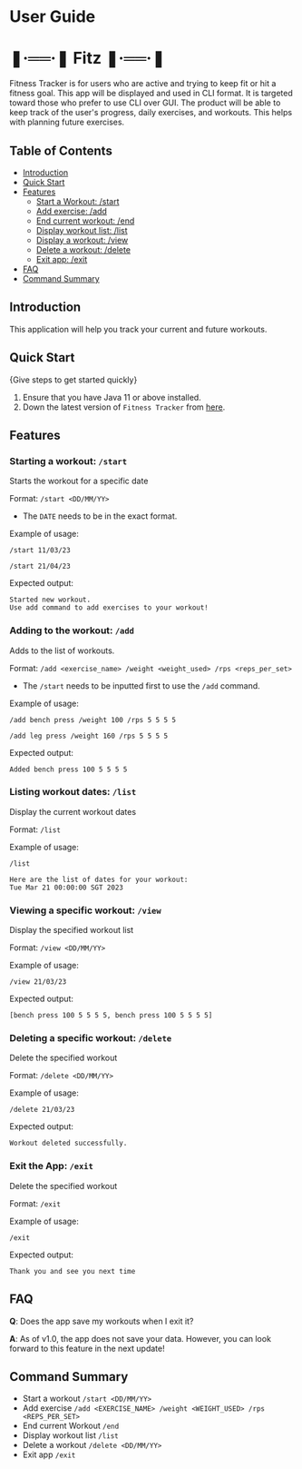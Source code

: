 # User Guide 
#  ❚·══·❚ Fitz ❚·══·❚



Fitness Tracker is for users who are active and trying to keep fit or hit a fitness goal. This app will be 
displayed and used in CLI format. It is targeted toward those who prefer to use CLI over GUI.
The product will be able to keep track of the user's progress, daily exercises, and workouts. This helps with 
planning future exercises.

## Table of Contents
- [Introduction](#introduction)
- [Quick Start](#quick-start)
- [Features](#features)
  - [Start a Workout: /start](#start-a-workout--start)
  - [Add exercise: /add](#add-exercise--add)
  - [End current workout: /end](#end-current-workout--end)
  - [Display workout list: /list](#display-workout-list--list)
  - [Display a workout: /view](#display-workout-view--list)
  - [Delete a workout: /delete](#delete-a-workout--delete)
  - [Exit app: /exit](#exit-app--exit)
- [FAQ](#faq)
- [Command Summary](#command-summary)

## Introduction 
This application will help you track your current and future workouts.

## Quick Start

{Give steps to get started quickly}

1. Ensure that you have Java 11 or above installed.
2. Down the latest version of `Fitness Tracker` from [here](https://github.com/AY2223S2-CS2113-T14-1).



## Features

### Starting a workout: `/start`
Starts the workout for a specific date

Format: `/start <DD/MM/YY>`

* The `DATE` needs to be in the exact format.

Example of usage: 

`/start 11/03/23`

`/start 21/04/23`

Expected output:
```
Started new workout.
Use add command to add exercises to your workout!
```
### Adding to the workout: `/add`
Adds to the list of workouts.

Format: `/add <exercise_name> /weight <weight_used> /rps <reps_per_set>`

* The `/start` needs to be inputted first to use the `/add` command.

Example of usage:

`/add bench press /weight 100 /rps 5 5 5 5`

`/add leg press /weight 160 /rps 5 5 5 5`

Expected output:
```
Added bench press 100 5 5 5 5
```
### Listing workout dates: `/list`
Display the current workout dates

Format: `/list`

Example of usage:

`/list`

```
Here are the list of dates for your workout: 
Tue Mar 21 00:00:00 SGT 2023
```
### Viewing a specific workout: `/view`
Display the specified workout list

Format: `/view <DD/MM/YY>`

Example of usage:

`/view 21/03/23`

Expected output:
```
[bench press 100 5 5 5 5, bench press 100 5 5 5 5]
```
### Deleting a specific workout: `/delete`
Delete the specified workout

Format: `/delete <DD/MM/YY>`

Example of usage:

`/delete 21/03/23`

Expected output:
```
Workout deleted successfully.
```
### Exit the App: `/exit`
Delete the specified workout

Format: `/exit`

Example of usage:

`/exit`

Expected output:
```
Thank you and see you next time
```

## FAQ

**Q**: Does the app save my workouts when I exit it?

**A**: As of v1.0, the app does not save your data. However, you can look forward to this feature in the next update!

## Command Summary

* Start a workout `/start <DD/MM/YY>`
* Add exercise `/add <EXERCISE_NAME> /weight <WEIGHT_USED> /rps <REPS_PER_SET>`
* End current Workout `/end`
* Display workout list `/list`
* Delete a workout `/delete <DD/MM/YY>`
* Exit app `/exit`
